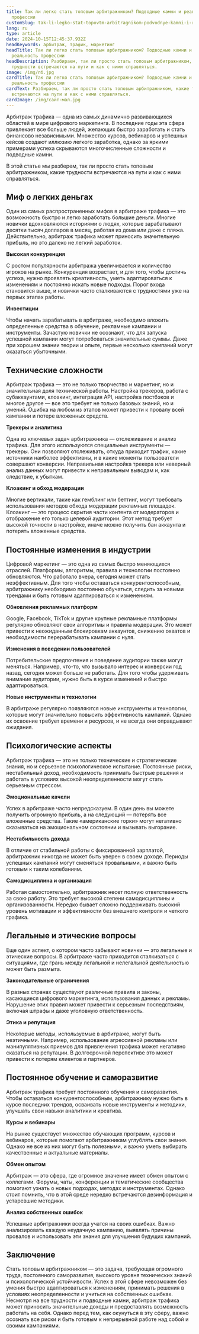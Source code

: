 ```yaml
---
title: Так ли легко стать топовым арбитражником? Подводные камни и реальность
  профессии
customSlug: tak-li-legko-stat-topovtm-arbitragnikom-podvodnye-kamni-i-realnost-professii
lang: ru
type: article
date: 2024-10-15T12:45:37.932Z
headKeywords: арбитраж, трафик, маркетинг
headTitle: Так ли легко стать топовым арбитражником? Подводные камни и
  реальность профессии
headDescription: Разбираем, так ли просто стать топовым арбитражником, какие
  трудности встречаются на пути и как с ними справляться.
image: /img/пб.jpg
cardTitle: Так ли легко стать топовым арбитражником? Подводные камни и
  реальность профессии
cardText: Разбираем, так ли просто стать топовым арбитражником, какие трудности
  встречаются на пути и как с ними справляться.
cardImage: /img/сайт-мал.jpg
---
```

Арбитраж трафика — одна из самых динамично развивающихся областей в мире цифрового маркетинга. В последние годы эта сфера привлекает все больше людей, желающих быстро заработать и стать финансово независимыми. Множество курсов, вебинаров и успешных кейсов создают иллюзию легкого заработка, однако за яркими примерами успеха скрываются многочисленные сложности и подводные камни. 

В этой статье мы разберем, так ли просто стать топовым арбитражником, какие трудности встречаются на пути и как с ними справляться.



## Миф о легких деньгах



Один из самых распространенных мифов в арбитраже трафика — это возможность быстро и легко заработать большие деньги. Многие новички вдохновляются историями о людях, которые зарабатывают десятки тысяч долларов в месяц, работая из дома или даже с пляжа. Действительно, арбитраж трафика может приносить значительную прибыль, но это далеко не легкий заработок.



**Высокая конкуренция**

С ростом популярности арбитража увеличивается и количество игроков на рынке. Конкуренция возрастает, и для того, чтобы достичь успеха, нужно проявлять креативность, уметь адаптироваться к изменениям и постоянно искать новые подходы. Порог входа становится выше, и новички часто сталкиваются с трудностями уже на первых этапах работы.



**Инвестиции**

Чтобы начать зарабатывать в арбитраже, необходимо вложить определенные средства в обучение, рекламные кампании и инструменты. Зачастую новички не осознают, что для запуска успешной кампании могут потребоваться значительные суммы. Даже при хорошем знании теории и опыте, первые несколько кампаний могут оказаться убыточными. 



## Технические сложности



Арбитраж трафика — это не только творчество и маркетинг, но и значительная доля технической работы. Настройка трекеров, работа с субаккаунтами, клоакинг, интеграция API, настройка постбэков и многое другое — все это требует не только базовых знаний, но и умений. Ошибка на любом из этапов может привести к провалу всей кампании и потере вложенных средств.



**Трекеры и аналитика**

Одна из ключевых задач арбитражника — отслеживание и анализ трафика. Для этого используются специальные инструменты — трекеры. Они позволяют отслеживать, откуда приходит трафик, какие источники наиболее эффективны, и в какие моменты пользователи совершают конверсии. Неправильная настройка трекера или неверный анализ данных могут привести к неправильным выводам и, как следствие, к убыткам.



**Клоакинг и обход модерации**

Многие вертикали, такие как гемблинг или беттинг, могут требовать использования методов обхода модерации рекламных площадок. Клоакинг — это процесс скрытия части контента от модераторов и отображение его только целевой аудитории. Этот метод требует высокой точности в настройке, иначе можно получить бан аккаунта и потерять вложенные средства.



## Постоянные изменения в индустрии



Цифровой маркетинг — это одна из самых быстро меняющихся отраслей. Платформы, алгоритмы, правила и технологии постоянно обновляются. Что работало вчера, сегодня может стать неэффективным. Для того чтобы оставаться конкурентоспособным, арбитражнику необходимо постоянно обучаться, следить за новыми трендами и быть готовым адаптироваться к изменениям.



**Обновления рекламных платформ**

Google, Facebook, TikTok и другие крупные рекламные платформы регулярно обновляют свои алгоритмы и правила модерации. Это может привести к неожиданным блокировкам аккаунтов, снижению охватов и необходимости перерабатывать кампании с нуля.



**Изменения в поведении пользователей**

Потребительские предпочтения и поведение аудитории также могут меняться. Например, что-то, что вызывало интерес и конверсии год назад, сегодня может больше не работать. Для того чтобы удерживать внимание аудитории, нужно быть в курсе изменений и быстро адаптироваться.



**Новые инструменты и технологии**

В арбитраже регулярно появляются новые инструменты и технологии, которые могут значительно повысить эффективность кампаний. Однако их освоение требует времени и ресурсов, и не всегда они оправдывают ожидания.



## Психологические аспекты



Арбитраж трафика — это не только технические и стратегические знания, но и серьезное психологическое испытание. Постоянные риски, нестабильный доход, необходимость принимать быстрые решения и работать в условиях высокой неопределенности могут стать серьезным стрессом.



**Эмоциональные качели**

Успех в арбитраже часто непредсказуем. В один день вы можете получить огромную прибыль, а на следующий — потерять все вложенные средства. Такие «американские горки» могут негативно сказываться на эмоциональном состоянии и вызывать выгорание.



**Нестабильность дохода**

В отличие от стабильной работы с фиксированной зарплатой, арбитражник никогда не может быть уверен в своем доходе. Периоды успешных кампаний могут сменяться провальными, и важно быть готовым к таким колебаниям.



**Самодисциплина и организация**

Работая самостоятельно, арбитражник несет полную ответственность за свою работу. Это требует высокой степени самодисциплины и организованности. Нередко бывает сложно поддерживать высокий уровень мотивации и эффективности без внешнего контроля и четкого графика.



## Легальные и этические вопросы



Еще один аспект, о котором часто забывают новички — это легальные и этические вопросы. В арбитраже часто приходится сталкиваться с ситуациями, где грань между легальной и нелегальной деятельностью может быть размыта.



**Законодательные ограничения**

В разных странах существуют различные правила и законы, касающиеся цифрового маркетинга, использования данных и рекламы. Нарушение этих правил может привести к серьезным последствиям, включая штрафы и даже уголовную ответственность.



**Этика и репутация**

Некоторые методы, используемые в арбитраже, могут быть неэтичными. Например, использование агрессивной рекламы или манипулятивных приемов для привлечения трафика может негативно сказаться на репутации. В долгосрочной перспективе это может привести к потерям клиентов и партнеров.



## Постоянное обучение и саморазвитие



Арбитраж трафика требует постоянного обучения и саморазвития. Чтобы оставаться конкурентоспособным, арбитражнику нужно быть в курсе последних трендов, осваивать новые инструменты и методики, улучшать свои навыки аналитики и креатива.



**Курсы и вебинары**

На рынке существует множество обучающих программ, курсов и вебинаров, которые помогают арбитражникам углублять свои знания. Однако не все из них могут быть полезными, и важно уметь выбирать качественные и актуальные материалы.



**Обмен опытом**

Арбитраж — это сфера, где огромное значение имеет обмен опытом с коллегами. Форумы, чаты, конференции и тематические сообщества помогают узнать о новых подходах, методах и инструментах. Однако стоит помнить, что в этой среде нередко встречаются дезинформация и устаревшие методики.



**Анализ собственных ошибок**

Успешные арбитражники всегда учатся на своих ошибках. Важно анализировать каждую неудачную кампанию, выявлять причины провалов и использовать эти знания для улучшения будущих кампаний.



## Заключение

Стать топовым арбитражником — это задача, требующая огромного труда, постоянного саморазвития, высокого уровня технических знаний и психологической устойчивости. Успех в этой сфере невозможен без умения быстро адаптироваться к изменениям, принимать решения в условиях неопределенности и учиться на собственных ошибках. Несмотря на все трудности и подводные камни, арбитраж трафика может приносить значительные доходы и предоставлять возможность работать на себя. Однако перед тем, как окунуться в эту сферу, важно осознать все риски и быть готовым к непрерывной работе над собой и своими кампаниями.